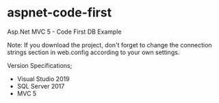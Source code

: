 ﻿# aspnet-code-first
Asp.Net MVC 5 - Code First DB Example

Note: If you download the project, don't forget to change the connection strings section in web.config according to your own settings.

Version Specifications;
- Visual Studio 2019
- SQL Server 2017
- MVC 5
